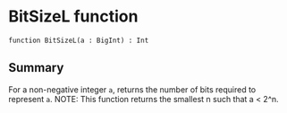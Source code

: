 # BitSizeL function

`function BitSizeL(a : BigInt) : Int`

## Summary
For a non-negative integer `a`, returns the number of bits required to represent `a`.
NOTE: This function returns the smallest n such that a < 2^n.
